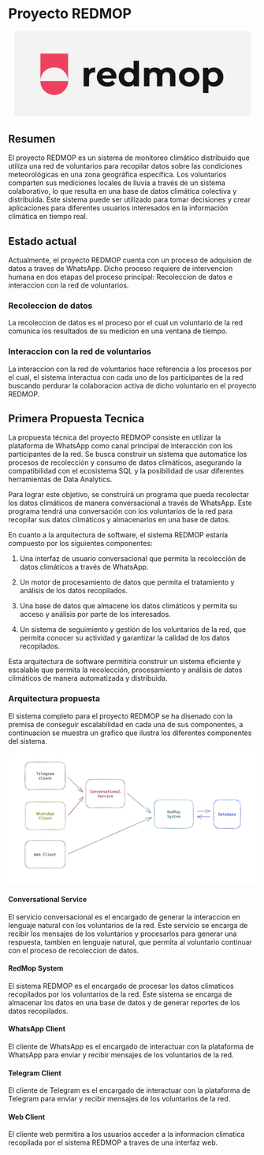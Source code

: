# Proyecto REDMOP

<p align="center">
  <img width="480" src="/redmop_logo.png">
</p>

## Resumen
El proyecto REDMOP es un sistema de monitoreo climático distribuido que utiliza una red de voluntarios para recopilar datos sobre las condiciones meteorológicas en una zona geográfica específica. Los voluntarios comparten sus mediciones locales de lluvia a través de un sistema colaborativo, lo que resulta en una base de datos climática colectiva y distribuida. Este sistema puede ser utilizado para tomar decisiones y crear aplicaciones para diferentes usuarios interesados en la información climática en tiempo real.

## Estado actual
Actualmente, el proyecto REDMOP cuenta con un proceso de adquision de datos a traves de WhatsApp. Dicho proceso requiere de intervencion humana en dos etapas del proceso principal: Recoleccion de datos e interaccion con la red de voluntarios.

### Recoleccion de datos
La recoleccion de datos es el proceso por el cual un voluntario de la red comunica los resultados de su medicion en una ventana de tiempo.

### Interaccion con la red de voluntarios
La interaccion con la red de voluntarios hace referencia a los procesos por el cual, el sistema interactua con cada uno de los participantes de la red buscando perdurar la colaboracion activa de dicho voluntario en el proyecto REDMOP.

## Primera Propuesta Tecnica
La propuesta técnica del proyecto REDMOP consiste en utilizar la plataforma de WhatsApp como canal principal de interacción con los participantes de la red. Se busca construir un sistema que automatice los procesos de recolección y consumo de datos climáticos, asegurando la compatibilidad con el ecosistema SQL y la posibilidad de usar diferentes herramientas de Data Analytics.

Para lograr este objetivo, se construirá un programa que pueda recolectar los datos climáticos de manera conversacional a través de WhatsApp. Este programa tendrá una conversación con los voluntarios de la red para recopilar sus datos climáticos y almacenarlos en una base de datos.

En cuanto a la arquitectura de software, el sistema REDMOP estaría compuesto por los siguientes componentes:

1. Una interfaz de usuario conversacional que permita la recolección de datos climáticos a través de WhatsApp.

2. Un motor de procesamiento de datos que permita el tratamiento y análisis de los datos recopilados.

3. Una base de datos que almacene los datos climáticos y permita su acceso y análisis por parte de los interesados.

4. Un sistema de seguimiento y gestión de los voluntarios de la red, que permita conocer su actividad y garantizar la calidad de los datos recopilados.

Esta arquitectura de software permitiría construir un sistema eficiente y escalable que permita la recolección, procesamiento y análisis de datos climáticos de manera automatizada y distribuida.

### Arquitectura propuesta
El sistema completo para el proyecto REDMOP se ha disenado con la premisa de conseguir escalabilidad en cada una de sus componentes, a continuacion se muestra un grafico que ilustra los diferentes componentes del sistema.

<p align="center">
  <img width="640" src="/architecture.png">
</p>

#### Conversational Service
El servicio conversacional es el encargado de generar la interaccion en lenguaje natural con los voluntarios de la red. Este servicio se encarga de recibir los mensajes de los voluntarios y procesarlos para generar una respuesta, tambien en lenguaje natural, que permita al voluntario continuar con el proceso de recoleccion de datos.

#### RedMop System
El sistema REDMOP es el encargado de procesar los datos climaticos recopilados por los voluntarios de la red. Este sistema se encarga de almacenar los datos en una base de datos y de generar reportes de los datos recopilados.

#### WhatsApp Client
El cliente de WhatsApp es el encargado de interactuar con la plataforma de WhatsApp para enviar y recibir mensajes de los voluntarios de la red.

#### Telegram Client
El cliente de Telegram es el encargado de interactuar con la plataforma de Telegram para enviar y recibir mensajes de los voluntarios de la red.

#### Web Client
El cliente web permitira a los usuarios acceder a la informacion climatica recopilada por el sistema REDMOP a traves de una interfaz web.